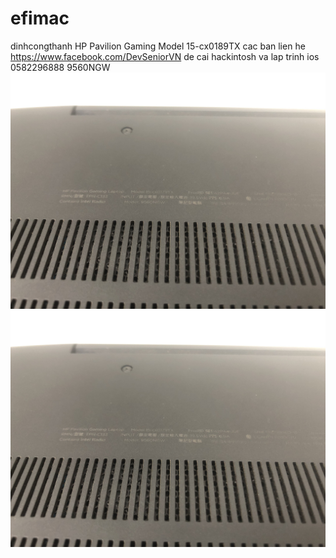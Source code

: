 # efimac
dinhcongthanh
HP Pavilion Gaming Model 15-cx0189TX 
cac ban lien he https://www.facebook.com/DevSeniorVN de cai hackintosh va lap trinh ios
0582296888
9560NGW
![alt](https://github.com/sonpipi1/Devsenior-HP-Pavilion-Gaming-Model-15-cx0189TX-hackintosh-monterey/raw/main/1z.jpg)
![alt](https://github.com/sonpipi1/Devsenior-HP-Pavilion-Gaming-Model-15-cx0189TX-hackintosh-monterey/raw/main/1z.jpg)

